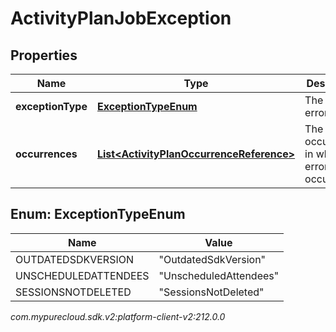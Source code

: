 # ActivityPlanJobException


## Properties

| Name | Type | Description | Notes |
| ------------ | ------------- | ------------- | ------------- |
| **exceptionType** | [**ExceptionTypeEnum**](#Enum--ExceptionTypeEnum) | The type of error |  |
| **occurrences** | [**List&lt;ActivityPlanOccurrenceReference&gt;**](ActivityPlanOccurrenceReference) | The occurrences in which this error occurred |  |


## Enum: ExceptionTypeEnum

| Name | Value |
| ---- | ----- |
| OUTDATEDSDKVERSION | &quot;OutdatedSdkVersion&quot; | 
| UNSCHEDULEDATTENDEES | &quot;UnscheduledAttendees&quot; | 
| SESSIONSNOTDELETED | &quot;SessionsNotDeleted&quot; | 




_com.mypurecloud.sdk.v2:platform-client-v2:212.0.0_

